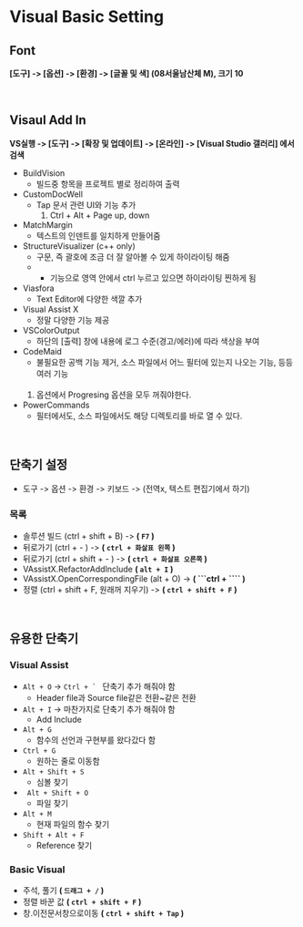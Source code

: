 
# Visual Basic Setting


## Font

__[도구] -> [옵션] -> [환경] -> [글꼴 및 색] (08서울남산체 M), 크기 10__

<br/>

## Visaul Add In

__VS실행 -> [도구] -> [확장 및 업데이트] -> [온라인] -> [Visual Studio 갤러리] 에서 검색__

* BuildVision
  * 빌드중 항목을 프로젝트 별로 정리하여 출력
* CustomDocWell
  * Tap 문서 관련 UI와 기능 추가
     1) Ctrl + Alt + Page up, down
* MatchMargin
  * 텍스트의 인덴트를 일치하게 만들어줌
* StructureVisualizer (c++ only)
  * 구문, 즉 괄호에 조금 더 잘 알아볼 수 있게 하이라이팅 해줌
  * + 기능으로 영역 안에서 ctrl 누르고 있으면 하이라이팅 찐하게 됨
* Viasfora
  * Text Editor에 다양한 색깔 추가
* Visual Assist X
  * 정말 다양한 기능 제공
* VSColorOutput
  * 하단의 [출력] 창에 내용에 로그 수준(경고/에러)에 따라 색상을 부여
* CodeMaid
  * 불필요한 공백 기능 제거, 소스 파일에서 어느 필터에 있는지 나오는 기능, 등등 여러 기능<br/> &nbsp;&nbsp;
   1) 옵션에서 Progresing 옵션을 모두 꺼줘야한다.
* PowerCommands
  * 필터에서도, 소스 파일에서도 해당 디렉토리를 바로 열 수 있다.


<br/>

## 단축기 설정

* 도구 -> 옵션 -> 환경 -> 키보드 -> (전역x, 텍스트 편집기에서 하기)

### 목록
 * 솔루션 빌드 (ctrl + shift + B) -> __( ```F7``` )__
 * 뒤로가기 (ctrl + - ) -> __( ```ctrl + 화살표 왼쪽``` )__
 * 뒤로가기 (ctrl + shift + - ) -> __( ```ctrl + 화살표 오른쪽``` )__
 * VAssistX.RefactorAddInclude __( ```alt + I``` )__
 * VAssistX.OpenCorrespondingFile (alt + O) ->  __( ```ctrl + ```` )__
 * 정렬 (ctrl + shift + F, 원래꺼 지우기) ->  __( ```ctrl + shift + F``` )__


<br/>

## 유용한 단축기

### Visual Assist

* ``Alt + O``  ->  ```Ctrl + ` ``` 단축기 추가 해줘야 함
   * Header file과 Source file같은 전환~같은 전환
* ```Alt + I```  -> 마찬가지로 단축기 추가 해줘야 함
   * Add Include
* ``Alt + G``
   * 함수의 선언과 구현부를 왔다갔다 함
* ``Ctrl + G``
   * 원하는 줄로 이동함
* ``Alt + Shift + S``
   * 심볼 찾기
* `` Alt + Shift + O``
   * 파일 찾기
* ``Alt + M``
   * 현재 파일의 함수 찾기
* ``Shift + Alt + F``
   * Reference 찾기

### Basic Visual

* 주석, 풀기  __( ```드래그 + /``` )__
* 정렬 바꾼 값 __( ```ctrl + shift + F``` )__
* 창.이전문서창으로이동 __( ```ctrl + shift + Tap``` )__
